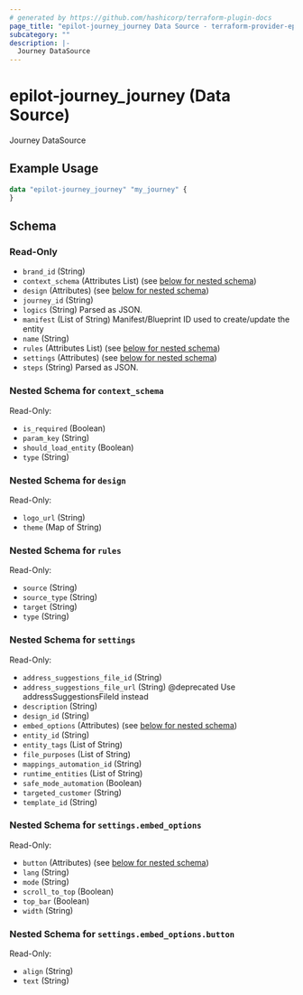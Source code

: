 ```yaml
---
# generated by https://github.com/hashicorp/terraform-plugin-docs
page_title: "epilot-journey_journey Data Source - terraform-provider-epilot-journey"
subcategory: ""
description: |-
  Journey DataSource
---
```


# epilot-journey_journey (Data Source)

Journey DataSource

## Example Usage

```terraform
data "epilot-journey_journey" "my_journey" {
}
```

<!-- schema generated by tfplugindocs -->
## Schema

### Read-Only

- `brand_id` (String)
- `context_schema` (Attributes List) (see [below for nested schema](#nestedatt--context_schema))
- `design` (Attributes) (see [below for nested schema](#nestedatt--design))
- `journey_id` (String)
- `logics` (String) Parsed as JSON.
- `manifest` (List of String) Manifest/Blueprint ID used to create/update the entity
- `name` (String)
- `rules` (Attributes List) (see [below for nested schema](#nestedatt--rules))
- `settings` (Attributes) (see [below for nested schema](#nestedatt--settings))
- `steps` (String) Parsed as JSON.

<a id="nestedatt--context_schema"></a>
### Nested Schema for `context_schema`

Read-Only:

- `is_required` (Boolean)
- `param_key` (String)
- `should_load_entity` (Boolean)
- `type` (String)


<a id="nestedatt--design"></a>
### Nested Schema for `design`

Read-Only:

- `logo_url` (String)
- `theme` (Map of String)


<a id="nestedatt--rules"></a>
### Nested Schema for `rules`

Read-Only:

- `source` (String)
- `source_type` (String)
- `target` (String)
- `type` (String)


<a id="nestedatt--settings"></a>
### Nested Schema for `settings`

Read-Only:

- `address_suggestions_file_id` (String)
- `address_suggestions_file_url` (String) @deprecated Use addressSuggestionsFileId instead
- `description` (String)
- `design_id` (String)
- `embed_options` (Attributes) (see [below for nested schema](#nestedatt--settings--embed_options))
- `entity_id` (String)
- `entity_tags` (List of String)
- `file_purposes` (List of String)
- `mappings_automation_id` (String)
- `runtime_entities` (List of String)
- `safe_mode_automation` (Boolean)
- `targeted_customer` (String)
- `template_id` (String)

<a id="nestedatt--settings--embed_options"></a>
### Nested Schema for `settings.embed_options`

Read-Only:

- `button` (Attributes) (see [below for nested schema](#nestedatt--settings--embed_options--button))
- `lang` (String)
- `mode` (String)
- `scroll_to_top` (Boolean)
- `top_bar` (Boolean)
- `width` (String)

<a id="nestedatt--settings--embed_options--button"></a>
### Nested Schema for `settings.embed_options.button`

Read-Only:

- `align` (String)
- `text` (String)
